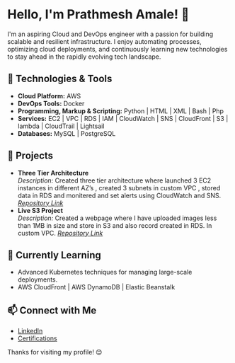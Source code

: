 # Hello, I'm Prathmesh Amale! 👋

I'm an aspiring Cloud and DevOps engineer with a passion for building scalable and resilient infrastructure. 
I enjoy automating processes, optimizing cloud deployments, and continuously learning new technologies to stay ahead in the rapidly evolving tech landscape.

## 🔧 Technologies & Tools
- **Cloud Platform:** AWS
- **DevOps Tools:** Docker
- **Programming, Markup & Scripting:** Python | HTML | XML | Bash | Php
- **Services:** EC2 | VPC | RDS | IAM | CloudWatch | SNS | CloudFront | S3 | lambda | CloudTrail | Lightsail
- **Databases:** MySQL | PostgreSQL

## 🚀 Projects
- **Three Tier Architecture**  
  *Description:* Created three tier architecture where launched 3 EC2 instances in different AZ’s ,
  created 3 subnets in custom VPC ,
  stored data in RDS and monitered and set alerts using CloudWatch and SNS.
  *[Repository Link](https://github.com/prathmesh2102003/AWS-3TA.git)*
 - **Live S3 Project**  
  *Description:* Created a webpage where I have uploaded images less than 1MB in size
   and store in S3 and also record created in RDS. In custom VPC.
  *[Repository Link](https://github.com/prathmesh2102003/AWS-3TA.git)*  

## 🌱 Currently Learning
- Advanced Kubernetes techniques for managing large-scale deployments.
- AWS CloudFront | AWS DynamoDB | Elastic Beanstalk 

## 📫 Connect with Me
- [LinkedIn](https://www.linkedin.com/in/prathmesh-amale-3ba238312/)
- [Certifications](https://drive.google.com/drive/folders/14mNtmLjlSg7qnljLXkJiUiluKZsxCvtU)


Thanks for visiting my profile! 😊

